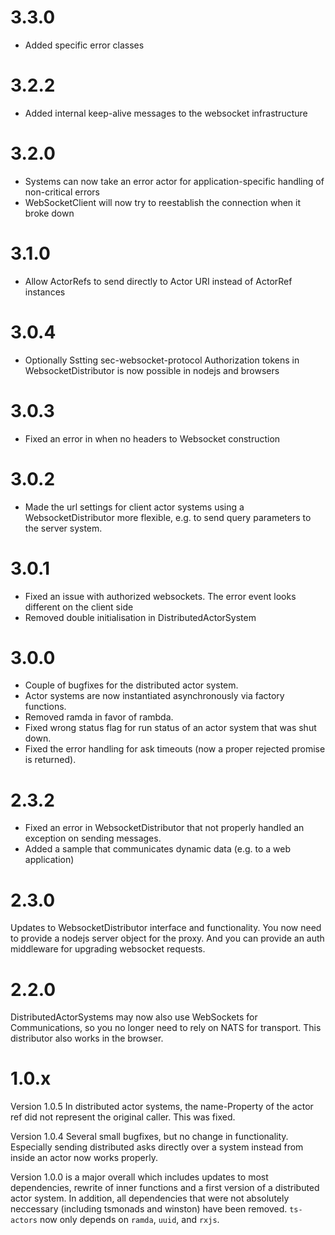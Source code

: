 # 3.3.0

-   Added specific error classes

# 3.2.2

-   Added internal keep-alive messages to the websocket infrastructure

# 3.2.0

-   Systems can now take an error actor for application-specific handling of non-critical errors
-   WebSocketClient will now try to reestablish the connection when it broke down

# 3.1.0

-   Allow ActorRefs to send directly to Actor URI instead of ActorRef instances

# 3.0.4

-   Optionally Sstting sec-websocket-protocol Authorization tokens in WebsocketDistributor is now possible in nodejs and browsers

# 3.0.3

-   Fixed an error in when no headers to Websocket construction

# 3.0.2

-   Made the url settings for client actor systems using a WebsocketDistributor more flexible, e.g. to send query parameters to the server system.

# 3.0.1

-   Fixed an issue with authorized websockets. The error event looks different on the client side
-   Removed double initialisation in DistributedActorSystem

# 3.0.0

-   Couple of bugfixes for the distributed actor system.
-   Actor systems are now instantiated asynchronously via factory functions.
-   Removed ramda in favor of rambda.
-   Fixed wrong status flag for run status of an actor system that was shut down.
-   Fixed the error handling for ask timeouts (now a proper rejected promise is returned).

# 2.3.2

-   Fixed an error in WebsocketDistributor that not properly handled an exception on sending messages.
-   Added a sample that communicates dynamic data (e.g. to a web application)

# 2.3.0

Updates to WebsocketDistributor interface and functionality. You now need to provide a nodejs server object for the proxy. And you can provide an auth middleware for upgrading websocket requests.

# 2.2.0

DistributedActorSystems may now also use WebSockets for Communications, so you no longer need to rely on NATS for transport. This distributor also works in the browser.

# 1.0.x

Version 1.0.5 In distributed actor systems, the name-Property of the actor ref did not represent the original caller. This was fixed.

Version 1.0.4 Several small bugfixes, but no change in functionality. Especially sending distributed asks directly over a system instead from inside an actor now works properly.

Version 1.0.0 is a major overall which includes updates to most dependencies, rewrite of inner functions and a first version of a distributed actor system. In addition, all dependencies that were not
absolutely neccessary (including tsmonads and winston) have been removed. `ts-actors` now only depends on `ramda`, `uuid`, and `rxjs`.
